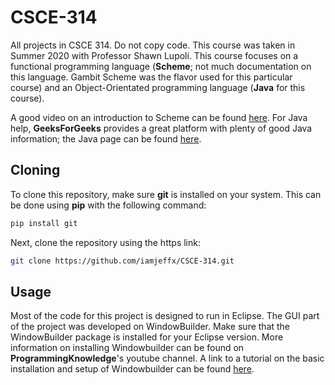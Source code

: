 # CSCE-314
All projects in CSCE 314. Do not copy code. This course was taken in Summer 2020 with Professor Shawn Lupoli. This course focuses on a functional programming language (**Scheme**; not much documentation on this language. Gambit Scheme was the flavor used for this particular course) and an Object-Orientated programming language (**Java** for this course).

A good video on an introduction to Scheme can be found [here](https://www.youtube.com/watch?v=6k78c8EctXI). For Java help, **GeeksForGeeks** provides a great platform with plenty of good Java information; the Java page can be found [here](https://www.geeksforgeeks.org/java/). 

## Cloning
To clone this repository, make sure **git** is installed on your system. This can be done using **pip** with the following command:
```bash
pip install git
```
Next, clone the repository using the https link:
```bash
git clone https://github.com/iamjeffx/CSCE-314.git
```

## Usage
Most of the code for this project is designed to run in Eclipse. The GUI part of the project was developed on WindowBuilder. Make sure that the WindowBuilder package is installed for your Eclipse version. More information on installing Windowbuilder can be found on **ProgrammingKnowledge**'s youtube channel. A link to a tutorial on the basic installation and setup of Windowbuilder can be found [here](https://www.youtube.com/watch?v=oeswfZz4IW0&t=489s). 
